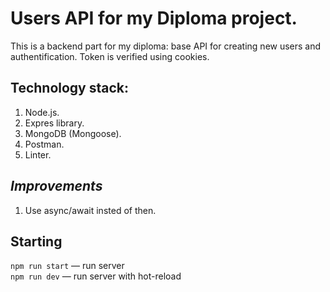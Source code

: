 # Users API for my Diploma project.

This is a backend part for my diploma: base API for creating new users and authentification. Token is verified using cookies.

## **Technology stack:**
1. Node.js.
2. Expres library.
3. MongoDB (Mongoose).
4. Postman.
5. Linter.

## ***Improvements***
1. Use async/await insted of then.

## Starting

`npm run start` — run server   
`npm run dev` — run server with hot-reload
